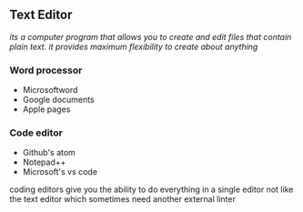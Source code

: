 ## Text Editor <a name="paragraph1"></a> 
*its a computer program that allows you to create and edit files that contain plain text. it provides maximum flexibility to create about anything*
### Word processor <a name="subparagraph1"></a>
- Microsoftword
- Google documents
- Apple pages
### Code editor <a name="subparagraph2"></a>
- Github's atom
- Notepad++
- Microsoft's vs code

coding editors give you the ability to do everything in a single editor not like the text editor which sometimes need another external linter 
